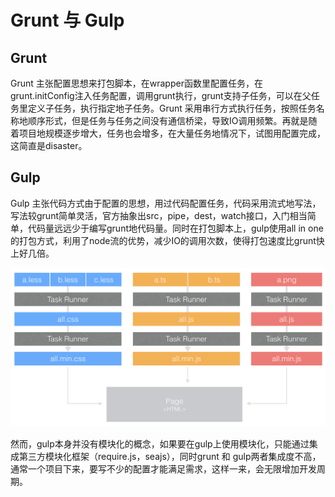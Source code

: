 # Grunt 与 Gulp
## Grunt
Grunt 主张配置思想来打包脚本，在wrapper函数里配置任务，在grunt.initConfig注入任务配置，调用grunt执行，grunt支持子任务，可以在父任务里定义子任务，执行指定地子任务。Grunt 采用串行方式执行任务，按照任务名称地顺序形式，但是任务与任务之间没有通信桥梁，导致IO调用频繁。再就是随着项目地规模逐步增大，任务也会增多，在大量任务地情况下，试图用配置完成，这简直是disaster。

## Gulp
Gulp 主张代码方式由于配置的思想，用过代码配置任务，代码采用流式地写法，写法较grunt简单灵活，官方抽象出src，pipe，dest，watch接口，入门相当简单，代码量远远少于编写grunt地代码量。同时在打包脚本上，gulp使用all in one 的打包方式，利用了node流的优势，减少IO的调用次数，使得打包速度比grunt快上好几倍。

![image](./gulp-workflow.png)

然而，gulp本身并没有模块化的概念，如果要在gulp上使用模块化，只能通过集成第三方模块化框架（require.js，seajs），同时grunt 和 gulp两者集成度不高，通常一个项目下来，要写不少的配置才能满足需求，这样一来，会无限增加开发周期。